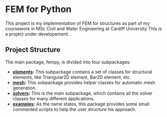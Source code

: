 # FEM for Python
This project is my implementation of FEM for structures as part of my coursework in MSc Civil and Water Engineering at Cardiff University
This is a project under developement.

## Project Structure
The main package, fempy, is divided into four subpackages:
- **[elements](fempy/elements):** This subpackage contains a set of classes for structural elements, like Triangular2D element, Bar2D element, etc.
- **[mesh](fempy/mesh):** This subpackage provides helper classes for automatic mesh generation.
- **[solvers](fempy/solvers):** This is the main subpackage, which contains all the solver classes for many different applications.
- **[examples](fempy/examples):** As the name states, this package provides some small commented scripts to help the user structure his approach.


